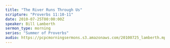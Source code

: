 ```yaml
---
title: "The River Runs Through Us"
scripture: "Proverbs 11:10-11"
date: 2010-07-25T00:00:00Z
speaker: Bill Lamberth
sermon_type: morning
series: "Summer of Proverbs"
audio: https://pcpcmorningsermons.s3.amazonaws.com/20100725_lamberth.mp3 
---
```



